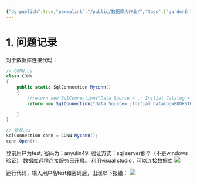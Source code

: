 ```yaml
---
{"dg-publish":true,"permalink":"/public/数据库大作业/","tags":["gardenEntry"],"created":"2024-12-18T19:52:34.789+08:00","updated":"2024-12-18T20:02:09.703+08:00"}
---
```



# 1. 问题记录
对于数据库连接代码：
```c#
// CONN.cs
class CONN
{
    public static SqlConnection Myconn()
    {
        //return new SqlConnection("Data Source = .; Initial Catalog = BOOKSTORE; Integrated Security = True; User ID = sa; Password = li065110");
        return new SqlConnection("Data Source=.;Initial Catalog=BOOKSTORE;");

    }
}

// 登录.cs
SqlConnection conn = CONN.Myconn();
conn.Open();
```

登录用户为test;
密码为：anyulin49!
验证方式：sql server那个（不是windows验证）
数据库远程连接服务已开启。
利用visual studio，可以连接数据库
![](https://anyulin-1327793486.cos.ap-beijing.myqcloud.com/20241218195100.png)

运行代码，输入用户名test和密码后，出现以下报错：
![](https://anyulin-1327793486.cos.ap-beijing.myqcloud.com/20241218195219.png)

